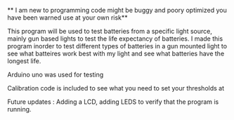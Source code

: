 ** I am new to programming code might be buggy and poory optimized you have been warned use at your own risk**


This program will be used to test batteries from a specific light source, mainly gun based lights to test the life expectancy of batteries. 
   I made this program inorder to test different types of batteries in a gun mounted light to see what batteires work best with my light and see what batteries have the longest life. 

Arduino uno was used for testing 

Calibration code is included to see what you need to set your thresholds at 

Future updates : Adding a LCD, adding LEDS to verify that the program is running. 
